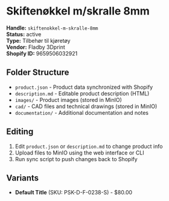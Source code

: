 # Skiftenøkkel m/skralle 8mm

**Handle:** `skiftenokkel-m-skralle-8mm`  
**Status:** active  
**Type:** Tilbehør til kjøretøy  
**Vendor:** Fladby 3Dprint  
**Shopify ID:** 9659506032921  

## Folder Structure

- `product.json` - Product data synchronized with Shopify
- `description.md` - Editable product description (HTML)
- `images/` - Product images (stored in MinIO)
- `cad/` - CAD files and technical drawings (stored in MinIO)
- `documentation/` - Additional documentation and notes

## Editing

1. Edit `product.json` or `description.md` to change product info
2. Upload files to MinIO using the web interface or CLI
3. Run sync script to push changes back to Shopify

## Variants

- **Default Title** (SKU: PSK-D-F-0238-S) - $80.00
